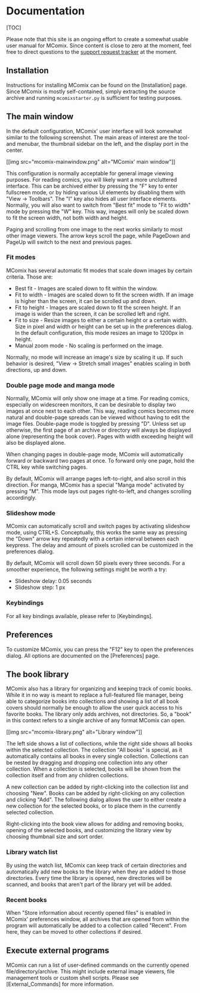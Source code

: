 Documentation
===

[TOC]

Please note that this site is an ongoing effort to create a somewhat usable user manual for MComix. Since content is close to zero at the moment, feel free to direct questions to the [support request tracker](https://sourceforge.net/p/mcomix/support-requests/) at the moment.

Installation
---

Instructions for installing MComix can be found on the [Installation] page. Since MComix is mostly self-contained, simply extracting the source archive and running `mcomixstarter.py` is sufficient for testing purposes.


The main window
---

In the default configuration, MComix' user interface will look somewhat similar to the following screenshot. The main areas of interest are the tool- and menubar, the thumbnail sidebar on the left, and the display port in the center.

[[img src="mcomix-mainwindow.png" alt="MComix' main window"]]

This configuration is normally acceptable for general image viewing purposes. For reading comics, you will likely want a more uncluttered interface. This can be archived either by pressing the "F" key to enter fullscreen mode, or by hiding various UI elements by disabling them with "View &rarr; Toolbars". The "I" key also hides all user interface elements. Normally, you will also want to switch from "Best fit" mode to "Fit to width" mode by pressing the "W" key. This way, images will only be scaled down to fit the screen width, not both width and height.

Paging and scrolling from one image to the next works similarly to most other image viewers. The arrow keys scroll the page, while PageDown and PageUp will switch to the next and previous pages.

### Fit modes ###

MComix has several automatic fit modes that scale down images by certain criteria. Those are:

- Best fit - Images are scaled down to fit within the window.
- Fit to width - Images are scaled down to fit the screen width. If an image is higher than the screen, it can be scrolled up and down.
- Fit to height - Images are scaled down to fit the screen height. If an image is wider than the screen,
it can be scrolled left and right.
- Fit to size - Resize images to either a certain height or a certain width. Size in pixel and width or height can be set up in the preferences dialog. In the default configuration, this mode resizes an image to 1200px in height.
- Manual zoom mode - No scaling is performed on the image.

Normally, no mode will increase an image's size by scaling it up. If such behavior is desired, "View &rarr; Stretch small images" enables scaling in both directions, up and down.

### Double page mode and manga mode ###

Normally, MComix will only show one image at a time. For reading comics, especially on widescreen monitors, it can be desirable to display two images at once next to each other. This way, reading comics becomes more natural and double-page spreads can be viewed without having to edit the image files. Double-page mode is toggled by pressing "D". Unless set up otherwise, the first page of an archive or directory will always be displayed alone (representing the book cover). Pages with width exceeding height will also be displayed alone.

When changing pages in double-page mode, MComix will automatically forward or backward two pages at once. To forward only one page, hold the CTRL key while switching pages.

By default, MComix will arrange pages left-to-right, and also scroll in this direction. For manga, MComix has a special "Manga mode" activated by pressing "M". This mode lays out pages right-to-left, and changes scrolling accordingly.

### Slideshow mode ###

MComix can automatically scroll and switch pages by activating slideshow mode, using CTRL+S. Conceptually, this works the same way as pressing the "Down" arrow key repeatedly with a certain interval between each keypress. The delay and amount of pixels scrolled can be customized in the preferences dialog.

By default, MComix will scroll down 50 pixels every three seconds. For a smoother experience, the following settings might be worth a try:

- Slideshow delay: 0.05 seconds
- Slideshow step: 1 px

### Keybindings ###

For all key bindings available, please refer to [Keybindings].

Preferences
---

To customize MComix, you can press the "F12" key to open the preferences dialog. All options are documented on the [Preferences] page.

The book library
---

MComix also has a library for organizing and keeping track of comic books. While it in no way is meant to replace a full-featured file manager, being able to categorize books into collections and showing a list of all book covers should normally be enough to allow the user quick access to his favorite books. The library only adds archives, not directories. So, a "book" in this context refers to a single archive of any format MComix can open.

[[img src="mcomix-library.png" alt="Library window"]]

The left side shows a list of collections, while the right side shows all books within the selected collection. The collection "All books" is special, as it automatically contains all books in every single collection. Collections can be nested by dragging and dropping one collection into any other collection. When a collection is selected, books will be shown from the collection itself and from any children collections.

A new collection can be added by right-clicking into the collection list and choosing "New". Books can be added by right-clicking on any collection and clicking "Add". The following dialog allows the user to either create a new collection for the selected books, or to place them in the currently selected collection.

Right-clicking into the book view allows for adding and removing books, opening of the selected books, and customizing the library view by choosing thumbnail size and sort order.

### Library watch list ###

By using the watch list, MComix can keep track of certain directories and automatically add new books to the library when they are added to those directories. Every time the library is opened, new directories will be scanned, and books that aren't part of the library yet will be added.

### Recent books ###

When "Store information about recently opened files" is enabled in MComix' preferences window, all archives that are opened from within the program will automatically be added to a collection called "Recent". From here, they can be moved to other collections if desired.

Execute external programs
---

MComix can run a list of user-defined commands on the currently opened file/directory/archive. This might include external image viewers, file management tools or custom shell scripts. Please see [External_Commands] for more information.
